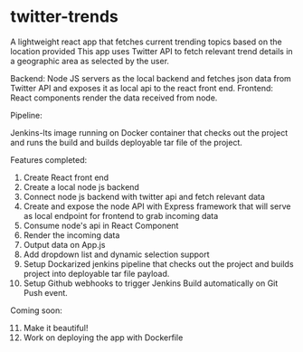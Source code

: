 # twitter-trends

A lightweight react app that fetches current trending topics based on the location provided
This app uses Twitter API to fetch relevant trend details in a geographic area as selected by the user.

Backend: Node JS servers as the local backend and fetches json data from Twitter API and exposes it as local api to the react front end.
Frontend: React components render the data received from node.

Pipeline:

Jenkins-lts image running on Docker container that checks out the project and runs the build and builds deployable tar file of the project.

Features completed:

1. Create React front end
2. Create a local node js backend
3. Connect node js backend with twitter api and fetch relevant data
4. Create and expose the node API with Express framework that will serve as local endpoint for frontend to grab incoming data
5. Consume node's api in React Component
6. Render the incoming data
7. Output data on App.js
8. Add dropdown list and dynamic selection support
9. Setup Dockarized jenkins pipeline that checks out the project and builds project into deployable tar file payload.
10. Setup Github webhooks to trigger Jenkins Build automatically on Git Push event.

Coming soon:

11. Make it beautiful!
12. Work on deploying the app with Dockerfile

